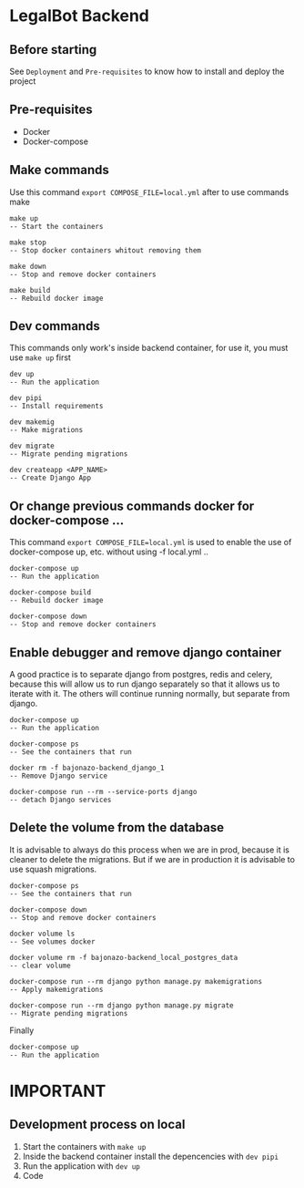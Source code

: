 # LegalBot Backend

## Before starting

See `Deployment` and `Pre-requisites` to know how to install and deploy the project

## Pre-requisites

- Docker
- Docker-compose

## Make commands
Use this command `export COMPOSE_FILE=local.yml` after to use commands make
```
make up
-- Start the containers
```

```
make stop
-- Stop docker containers whitout removing them
```

```
make down
-- Stop and remove docker containers
```

```
make build
-- Rebuild docker image
```
## Dev commands
This commands only work's inside backend container, for use it, you must use `make up` first
```
dev up
-- Run the application
```

```
dev pipi
-- Install requirements
```

```
dev makemig
-- Make migrations
```

```
dev migrate
-- Migrate pending migrations
```


```
dev createapp <APP_NAME>
-- Create Django App
```

## Or change previous commands docker for docker-compose ...

This command `export COMPOSE_FILE=local.yml` is used to enable the use of docker-compose up, etc. without using -f local.yml ..

```
docker-compose up
-- Run the application
```

```
docker-compose build
-- Rebuild docker image
```

```
docker-compose down
-- Stop and remove docker containers
```

## Enable debugger and remove django container

A good practice is to separate django from postgres, redis and celery, because this will allow us to run django separately so that it allows us to iterate with it. The others will continue running normally, but separate from django.

```
docker-compose up
-- Run the application
```

```
docker-compose ps
-- See the containers that run
```

```
docker rm -f bajonazo-backend_django_1
-- Remove Django service
```

```
docker-compose run --rm --service-ports django
-- detach Django services
```

## Delete the volume from the database

It is advisable to always do this process when we are in prod, because it is cleaner to delete the migrations. But if we are in production it is advisable to use squash migrations.

```
docker-compose ps
-- See the containers that run
```

```
docker-compose down
-- Stop and remove docker containers
```

```
docker volume ls
-- See volumes docker
```

```
docker volume rm -f bajonazo-backend_local_postgres_data
-- clear volume
```

```
docker-compose run --rm django python manage.py makemigrations
-- Apply makemigrations
```

```
docker-compose run --rm django python manage.py migrate
-- Migrate pending migrations
```

Finally

```
docker-compose up
-- Run the application
```

# IMPORTANT
## Development process on local
1. Start the containers with `make up`
2. Inside the backend container install the depencencies with `dev pipi`
3. Run the application with `dev up`
4. Code

